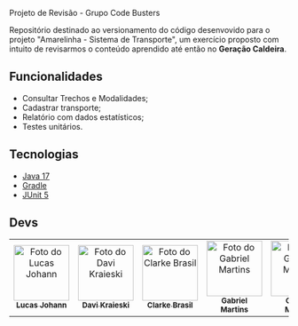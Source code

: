 Projeto de Revisão - Grupo Code Busters

Repositório destinado ao versionamento do código desenvovido para o projeto "Amarelinha - Sistema de Transporte", um exercício proposto com intuito de revisarmos o conteúdo aprendido até então no **Geração Caldeira**.

## Funcionalidades

- Consultar Trechos e Modalidades;
- Cadastrar transporte;
- Relatório com dados estatísticos;
- Testes unitários.

## Tecnologias

- [Java 17](https://www.java.com/pt-BR/)
- [Gradle](https://gradle.org/)
- [JUnit 5](https://junit.org/junit5/)

## Devs

<table>
  <tr>
    <td align="center">
      <a href="#">
       <img src="https://github.com/gabjohann.png" width="100px;" alt="Foto do Lucas Johann"/><br>
        <sub>
          <b>Lucas Johann</b>
        </sub>
      </a>
    </td>
    <td align="center">
      <a href="#">
        <img src="https://github.com/davi-Ksk.png" width="100px;" alt="Foto do Davi Kraieski"/><br>
        <sub>
          <b>Davi Kraieski</b>
        </sub>
      </a>
    </td>
    <td align="center">
      <a href="#">
        <img src="https://github.com/Clarke2302.png" width="100px;" alt="Foto do Clarke Brasil"/><br>
        <sub>
          <b>Clarke Brasil</b>
        </sub>
      </a>
    </td>
    <td align="center">
      <a href="#">
        <img src="https://github.com/GabrielMartinsPastoriza.png" width="100px;" alt="Foto do Gabriel Martins"/><br>
        <sub>
          <b>Gabriel Martins</b>
        </sub>
      </a>
    </td>
    <td align="center">
      <a href="#">
        <img src="https://github.com/GabrielMartinsPastoriza.png" width="100px;" alt="Foto do Gabriel Martins"/><br>
        <sub>
          <b>Gabriel Martins</b>
        </sub>
      </a>
    </td>
  </tr>
</table>
